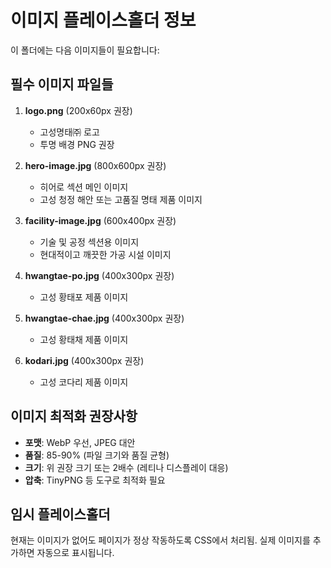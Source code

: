 # 이미지 플레이스홀더 정보

이 폴더에는 다음 이미지들이 필요합니다:

## 필수 이미지 파일들

1. **logo.png** (200x60px 권장)
   - 고성명태㈜ 로고
   - 투명 배경 PNG 권장

2. **hero-image.jpg** (800x600px 권장)  
   - 히어로 섹션 메인 이미지
   - 고성 청정 해안 또는 고품질 명태 제품 이미지

3. **facility-image.jpg** (600x400px 권장)
   - 기술 및 공정 섹션용 이미지
   - 현대적이고 깨끗한 가공 시설 이미지

4. **hwangtae-po.jpg** (400x300px 권장)
   - 고성 황태포 제품 이미지

5. **hwangtae-chae.jpg** (400x300px 권장)  
   - 고성 황태채 제품 이미지

6. **kodari.jpg** (400x300px 권장)
   - 고성 코다리 제품 이미지

## 이미지 최적화 권장사항

- **포맷**: WebP 우선, JPEG 대안
- **품질**: 85-90% (파일 크기와 품질 균형)
- **크기**: 위 권장 크기 또는 2배수 (레티나 디스플레이 대응)
- **압축**: TinyPNG 등 도구로 최적화 필요

## 임시 플레이스홀더

현재는 이미지가 없어도 페이지가 정상 작동하도록 CSS에서 처리됨.
실제 이미지를 추가하면 자동으로 표시됩니다.